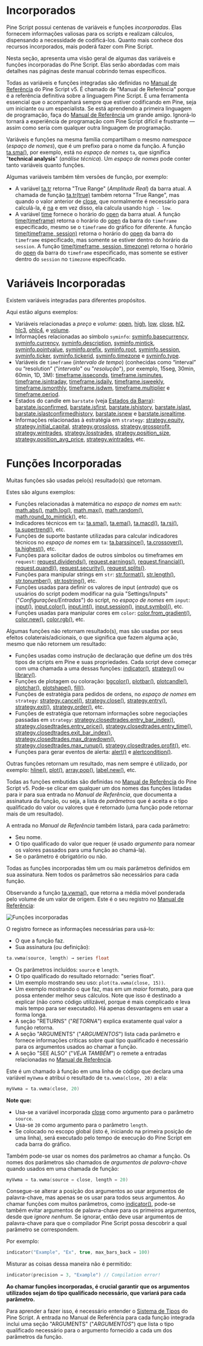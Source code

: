 
# Incorporados

Pine Script possui centenas de variáveis e funções _incorporadas_. Elas fornecem informações valiosas para os scripts e realizam cálculos, dispensando a necessidade de codificá-los. Quanto mais conhece dos recursos incorporados, mais poderá fazer com Pine Script.

Nesta seção, apresenta uma visão geral de algumas das variáveis e funções incorporadas do Pine Script. Elas serão abordadas com mais detalhes nas páginas deste manual cobrindo temas específicos.

Todas as variáveis e funções integradas são definidas no [Manual de Referência](https://br.tradingview.com/pine-script-reference/v5) do Pine Script v5. É chamado de "Manual de Referência" porque é a referência definitiva sobre a linguagem Pine Script. É uma ferramenta essencial que o acompanhará sempre que estiver codificando em Pine, seja um iniciante ou um especialista. Se está aprendendo a primeira linguagem de programação, faça do [Manual de Referência](https://br.tradingview.com/pine-script-reference/v5) um grande amigo. Ignorá-lo tornará a experiência de programação com Pine Script difícil e frustrante — assim como seria com qualquer outra linguagem de programação.

Variáveis e funções na mesma família compartilham o mesmo _namespace_ (_espaço de nomes_), que é um prefixo para o nome da função. A função [ta.sma()](https://br.tradingview.com/pine-script-reference/v5/#fun_ta{dot}sma), por exemplo, está no _espaço de nomes_ `ta`, que significa "__technical analysis__" (_análise técnica_). Um _espaço de nomes_ pode conter tanto variáveis quanto funções.

Algumas variáveis também têm versões de função, por exemplo:

- A variável [ta.tr](https://br.tradingview.com/pine-script-reference/v5/#fun_ta{dot}tr) retorna "True Range" (_Amplitude Real_) da barra atual. A chamada de função [ta.tr(true)](https://br.tradingview.com/pine-script-reference/v5/#fun_ta{dot}tr) também retorna "True Range", mas quando o valor anterior de [close](https://br.tradingview.com/pine-script-reference/v5/#var_close), que normalmente é necessário para calculá-la, é [na](https://br.tradingview.com/pine-script-reference/v5/#var_na) e em vez disso, ela calcula usando `high - low`.
- A variável [time](https://br.tradingview.com/pine-script-reference/v5/#var_time) fornece o horário do [open](https://br.tradingview.com/pine-script-reference/v5/#var_open) da barra atual. A função [time(timeframe)](https://br.tradingview.com/pine-script-reference/v5/#fun_time) retorna o horário do [open](https://br.tradingview.com/pine-script-reference/v5/#var_open) da barra do `timeframe` especificado, mesmo se o `timeframe` do gráfico for diferente. A função [time(timeframe, session)](https://br.tradingview.com/pine-script-reference/v5/#fun_time) retorna o horário do [open](https://br.tradingview.com/pine-script-reference/v5/#var_open) da barra do `timeframe` especificado, mas somente se estiver dentro do horário da `session`. A função [time(timeframe, session, timezone)](https://br.tradingview.com/pine-script-reference/v5/#fun_time) retorna o horário do [open](https://br.tradingview.com/pine-script-reference/v5/#var_open) da barra do `timeframe` especificado, mas somente se estiver dentro do `session` no `timezone` especificado.


# Variáveis Incorporadas

Existem variáveis integradas para diferentes propósitos.

Aqui estão alguns exemplos:

- Variáveis relacionadas a _preço_ e _volume_:  [open](https://br.tradingview.com/pine-script-reference/v5/#var_open), [high](https://br.tradingview.com/pine-script-reference/v5/#var_high), [low](https://br.tradingview.com/pine-script-reference/v5/#var_low), [close](https://br.tradingview.com/pine-script-reference/v5/#var_close), [hl2](https://br.tradingview.com/pine-script-reference/v5/#var_hl2), [hlc3](https://br.tradingview.com/pine-script-reference/v5/#var_hlc3), [ohlc4](https://br.tradingview.com/pine-script-reference/v5/#var_ohlc4), e [volume](https://br.tradingview.com/pine-script-reference/v5/#var_volume).
- Informações relacionadas ao símbolo `syminfo`: [syminfo.basecurrency](https://br.tradingview.com/pine-script-reference/v5/#var_syminfo{dot}basecurrency), [syminfo.currency](https://br.tradingview.com/pine-script-reference/v5/#var_syminfo{dot}currency), [syminfo.description](https://br.tradingview.com/pine-script-reference/v5/#var_syminfo{dot}description), [syminfo.mintick](https://br.tradingview.com/pine-script-reference/v5/#var_syminfo{dot}mintick), [syminfo.pointvalue](https://br.tradingview.com/pine-script-reference/v5/#var_syminfo{dot}pointvalue), [syminfo.prefix](https://br.tradingview.com/pine-script-reference/v5/#var_syminfo{dot}prefix), [syminfo.root](https://br.tradingview.com/pine-script-reference/v5/#var_syminfo{dot}root), [syminfo.session](https://br.tradingview.com/pine-script-reference/v5/#var_syminfo{dot}session), [syminfo.ticker](https://br.tradingview.com/pine-script-reference/v5/#var_syminfo{dot}ticker), [syminfo.tickerid](https://br.tradingview.com/pine-script-reference/v5/#var_syminfo{dot}tickerid), [syminfo.timezone](https://br.tradingview.com/pine-script-reference/v5/#var_syminfo{dot}timezone) e [syminfo.type](https://br.tradingview.com/pine-script-reference/v5/#var_syminfo{dot}type).
- Variáveis de `timeframe` (_intervalo de tempo_) (conhecidas como “interval” ou “resolution” ("_intervalo_" ou "_resolução_"), por exemplo, 15seg, 30min, 60min, 1D, 3M): [timeframe.isseconds](https://br.tradingview.com/pine-script-reference/v5/#var_timeframe{dot}isseconds), [timeframe.isminutes](https://br.tradingview.com/pine-script-reference/v5/#var_timeframe{dot}isminutes), [timeframe.isintraday](https://br.tradingview.com/pine-script-reference/v5/#var_timeframe{dot}isintraday), [timeframe.isdaily](https://br.tradingview.com/pine-script-reference/v5/#var_timeframe{dot}isdaily), [timeframe.isweekly](https://br.tradingview.com/pine-script-reference/v5/#var_timeframe{dot}isweekly), [timeframe.ismonthly](https://br.tradingview.com/pine-script-reference/v5/#var_timeframe{dot}ismonthly), [timeframe.isdwm](https://br.tradingview.com/pine-script-reference/v5/#var_timeframe{dot}isdwm), [timeframe.multiplier](https://br.tradingview.com/pine-script-reference/v5/#var_timeframe{dot}multiplier) e [timeframe.period](https://br.tradingview.com/pine-script-reference/v5/#var_timeframe{dot}period).
- Estados do candle em `barstate` (veja [Estados da Barra](./000_bar_states.md)): [barstate.isconfirmed](https://br.tradingview.com/pine-script-reference/v5/#var_barstate{dot}isconfirmed), [barstate.isfirst](https://br.tradingview.com/pine-script-reference/v5/#var_barstate{dot}isfirst), [barstate.ishistory](https://br.tradingview.com/pine-script-reference/v5/#var_barstate{dot}ishistory), [barstate.islast](https://br.tradingview.com/pine-script-reference/v5/#var_barstate{dot}islast), [barstate.islastconfirmedhistory](https://br.tradingview.com/pine-script-reference/v5/#var_barstate{dot}islastconfirmedhistory), [barstate.isnew](https://br.tradingview.com/pine-script-reference/v5/#var_barstate{dot}isnew) e [barstate.isrealtime](https://br.tradingview.com/pine-script-reference/v5/#var_barstate{dot}isrealtime).
- Informações relacionadas à estratégia em `strategy`: [strategy.equity](https://br.tradingview.com/pine-script-reference/v5/#var_strategy{dot}equity), [strategy.initial_capital](https://br.tradingview.com/pine-script-reference/v5/#var_strategy{dot}initial_capital), [strategy.grossloss](https://br.tradingview.com/pine-script-reference/v5/#var_strategy{dot}grossloss), [strategy.grossprofit](https://br.tradingview.com/pine-script-reference/v5/#var_strategy{dot}grossprofit), [strategy.wintrades](https://br.tradingview.com/pine-script-reference/v5/#var_strategy{dot}wintrades), [strategy.losstrades](https://br.tradingview.com/pine-script-reference/v5/#var_strategy{dot}losstrades), [strategy.position_size](https://br.tradingview.com/pine-script-reference/v5/#var_strategy{dot}position_size), [strategy.position_avg_price](https://br.tradingview.com/pine-script-reference/v5/#var_strategy{dot}position_avg_price), [strategy.wintrades](https://br.tradingview.com/pine-script-reference/v5/#var_strategy{dot}wintrades), etc.


# Funções Incorporadas

Muitas funções são usadas pelo(s) resultado(s) que retornam.

Estes são alguns exemplos:

- Funções relacionadas à matemática no _espaço de nomes_ em `math`: [math.abs()](https://br.tradingview.com/pine-script-reference/v5/#fun_math{dot}abs), [math.log()](https://br.tradingview.com/pine-script-reference/v5/#fun_math{dot}log), [math.max()](https://br.tradingview.com/pine-script-reference/v5/#fun_math{dot}max), [math.random()](https://br.tradingview.com/pine-script-reference/v5/#fun_math{dot}random), [math.round_to_mintick()](https://br.tradingview.com/pine-script-reference/v5/#fun_math{dot}round_to_mintick), etc.
- Indicadores técnicos em `ta`: [ta.sma()](https://br.tradingview.com/pine-script-reference/v5/#fun_ta{dot}sma), [ta.ema()](https://br.tradingview.com/pine-script-reference/v5/#fun_ta{dot}ema), [ta.macd()](https://br.tradingview.com/pine-script-reference/v5/#fun_ta{dot}macd), [ta.rsi()](https://br.tradingview.com/pine-script-reference/v5/#fun_ta{dot}rsi), [ta.supertrend()](https://br.tradingview.com/pine-script-reference/v5/#fun_ta{dot}supertrend), etc.
- Funções de suporte bastante utilizadas para calcular indicadores técnicos no _espaço de nomes_ em `ta`: [ta.barssince()](https://br.tradingview.com/pine-script-reference/v5/#fun_ta{dot}barssince), [ta.crossover()](https://br.tradingview.com/pine-script-reference/v5/#fun_ta{dot}crossover), [ta.highest()](https://br.tradingview.com/pine-script-reference/v5/#fun_ta{dot}highest), etc.
- Funções para solicitar dados de outros símbolos ou timeframes em `request`: [request.dividends()](https://br.tradingview.com/pine-script-reference/v5/#fun_request{dot}dividends), [request.earnings()](https://br.tradingview.com/pine-script-reference/v5/#fun_request{dot}earnings), [request.financial()](https://br.tradingview.com/pine-script-reference/v5/#fun_request{dot}financial), [request.quandl()](https://br.tradingview.com/pine-script-reference/v5/#fun_request{dot}quandl), [request.security()](https://br.tradingview.com/pine-script-reference/v5/#fun_request{dot}security), [request.splits()](https://br.tradingview.com/pine-script-reference/v5/#fun_request{dot}splits).
- Funções para manipular strings em `str`: [str.format()](https://br.tradingview.com/pine-script-reference/v5/#fun_str{dot}format), [str.length()](https://br.tradingview.com/pine-script-reference/v5/#fun_str{dot}length), [str.tonumber()](https://br.tradingview.com/pine-script-reference/v5/#fun_str{dot}tonumber), [str.tostring()](https://br.tradingview.com/pine-script-reference/v5/#fun_str{dot}tostring), etc.
- Funções usadas para definir os valores de input (_entrada_) que os usuários do script podem modificar na guia "Settings/Inputs" ("_Configurações/Entradas_") do script, no _espaço de nomes_ em `input`: [input()](https://br.tradingview.com/pine-script-reference/v5/#fun_input), [input.color()](https://br.tradingview.com/pine-script-reference/v5/#fun_input{dot}color), [input.int()](https://br.tradingview.com/pine-script-reference/v5/#fun_input{dot}int), [input.session()](https://br.tradingview.com/pine-script-reference/v5/#fun_input{dot}session), [input.symbol()](https://br.tradingview.com/pine-script-reference/v5/#fun_input{dot}symbol), etc.
- Funções usadas para manipular cores em `color`: [color.from_gradient()](https://br.tradingview.com/pine-script-reference/v5/#fun_color{dot}from_gradient), [color.new()](https://br.tradingview.com/pine-script-reference/v5/#fun_color{dot}new), [color.rgb()](https://br.tradingview.com/pine-script-reference/v5/#fun_color{dot}rgb), etc.

Algumas funções não retornam resultado(s), mas são usadas por seus efeitos colaterais/adicionais, o que significa que fazem alguma ação, mesmo que não retornem um resultado:

- Funções usadas como instrução de declaração que define um dos três tipos de scripts em Pine e suas propriedades. Cada script deve começar com uma chamada a uma dessas funções: [indicator()](https://br.tradingview.com/pine-script-reference/v5/#fun_indicator), [strategy()](https://br.tradingview.com/pine-script-reference/v5/#fun_strategy) ou [library()](https://br.tradingview.com/pine-script-reference/v5/#fun_library).
- Funções de plotagem ou coloração: [bgcolor()](https://br.tradingview.com/pine-script-reference/v5/#fun_bgcolor), [plotbar()](https://br.tradingview.com/pine-script-reference/v5/#fun_plotbar), [plotcandle()](https://br.tradingview.com/pine-script-reference/v5/#fun_plotcandle), [plotchar()](https://br.tradingview.com/pine-script-reference/v5/#fun_plotchar), [plotshape()](https://br.tradingview.com/pine-script-reference/v5/#fun_plotshape), [fill()](https://br.tradingview.com/pine-script-reference/v5/#fun_fill).
- Funções de estratégia para pedidos de ordens, no _espaço de nomes_ em `strategy`: [strategy.cancel()](https://br.tradingview.com/pine-script-reference/v5/#fun_strategy{dot}cancel), [strategy.close()](https://br.tradingview.com/pine-script-reference/v5/#fun_strategy{dot}close), [strategy.entry()](https://br.tradingview.com/pine-script-reference/v5/#fun_strategy{dot}entry), [strategy.exit()](https://br.tradingview.com/pine-script-reference/v5/#fun_strategy{dot}exit), [strategy.order()](https://br.tradingview.com/pine-script-reference/v5/#fun_strategy{dot}order), etc.
- Funções de estratégia que retornam informações sobre negociações passadas em `strategy`: [strategy.closedtrades.entry_bar_index()](https://br.tradingview.com/pine-script-reference/v5/#fun_strategy{dot}closedtrades{dot}entry_bar_index), [strategy.closedtrades.entry_price()](https://br.tradingview.com/pine-script-reference/v5/#fun_strategy{dot}closedtrades{dot}entry_price), [strategy.closedtrades.entry_time()](https://br.tradingview.com/pine-script-reference/v5/#fun_strategy{dot}closedtrades{dot}entry_time), [strategy.closedtrades.exit_bar_index()](https://br.tradingview.com/pine-script-reference/v5/#fun_strategy{dot}closedtrades{dot}exit_bar_index), [strategy.closedtrades.max_drawdown()](https://br.tradingview.com/pine-script-reference/v5/#fun_strategy{dot}closedtrades{dot}max_drawdown), [strategy.closedtrades.max_runup()](https://br.tradingview.com/pine-script-reference/v5/#fun_strategy{dot}closedtrades{dot}max_runup), [strategy.closedtrades.profit()](https://br.tradingview.com/pine-script-reference/v5/#fun_strategy{dot}closedtrades{dot}profit), etc.
- Funções para gerar eventos de alerta: [alert()](https://br.tradingview.com/pine-script-reference/v5/#fun_alert) e [alertcondition()](https://br.tradingview.com/pine-script-reference/v5/#fun_alertcondition).

Outras funções retornam um resultado, mas nem sempre é utilizado, por exemplo: [hline()](https://br.tradingview.com/pine-script-reference/v5/#fun_hline), [plot()](https://br.tradingview.com/pine-script-reference/v5/#fun_plot), [array.pop()](https://br.tradingview.com/pine-script-reference/v5/#fun_array{dot}pop), [label.new()](https://br.tradingview.com/pine-script-reference/v5/#fun_label{dot}new), etc.

Todas as funções embutidas são definidas no [Manual de Referência](https://br.tradingview.com/pine-script-reference/v5) do Pine Script v5. Pode-se clicar em qualquer um dos nomes das funções listadas para ir para sua entrada no _Manual de Referência_, que documenta a assinatura da função, ou seja, a lista de _parâmetros_ que é aceita e o tipo qualificado do valor ou valores que é retornado (uma função pode retornar mais de um resultado).

A entrada no _Manual de Referência_ também listará, para cada parâmetro:

- Seu nome.
- O tipo qualificado do valor que requer (é usado _argumento_ para nomear os valores passados para uma função ao chamá-la).
- Se o parâmetro é obrigatório ou não.

Todas as funções incorporadas têm um ou mais parâmetros definidos em sua assinatura. Nem todos os parâmetros são necessários para cada função.

Observando a função [ta.vwma()](https://br.tradingview.com/pine-script-reference/v5/#fun_ta{dot}vwma), que retorna a média móvel ponderada pelo volume de um valor de origem. Este é o seu registro no [Manual de Referência](https://br.tradingview.com/pine-script-reference/v5):

![Funções incorporadas](./imgs/BuiltIns-BuiltInFunctions.png)

O registro fornece as informações necessárias para usá-lo:

- O que a função faz.
- Sua assinatura (ou definição):
```c
ta.vwma(source, length) → series float
```
- Os parâmetros incluídos: `source` e `length`.
- O tipo qualificado do resultado retornado: "series float".
- Um exemplo mostrando seu uso: `plot(ta.vwma(close, 15))`.
- Um exemplo mostrando o que faz, mas em um _maior_ formato, para que possa entender melhor seus cálculos. Note que isso é destinado a explicar (não como código utilizável, porque é mais complicado e leva mais tempo para ser executado). Há apenas desvantagens em usar a forma longa.
- A seção "RETURNS" ("_RETORNA_") explica exatamente qual valor a função retorna.
- A seção "ARGUMENTS" ("_ARGUMENTOS_") lista cada parâmetro e fornece informações críticas sobre qual tipo qualificado é necessário para os argumentos usados ao chamar a função.
- A seção "SEE ALSO" ("_VEJA TAMBÉM_") o remete a entradas relacionadas no [Manual de Referência](https://br.tradingview.com/pine-script-reference/v5).

Este é um chamado à função em uma linha de código que declara uma variável `myVwma` e atribui o resultado de `ta.vwma(close, 20)` a ela:

```c
myVwma = ta.vwma(close, 20)
```

__Note que:__

- Usa-se a variável incorporada [close](https://br.tradingview.com/pine-script-reference/v5/#var_close) como argumento para o parâmetro `source`.
- Usa-se `20` como argumento para o parâmetro `length`.
- Se colocado no escopo global (isto é, iniciando na primeira posição de uma linha), será executado pelo tempo de execução do Pine Script em cada barra do gráfico.

Também pode-se usar os nomes dos parâmetros ao chamar a função. Os nomes dos parâmetros são chamados de _argumentos de palavra-chave_ quando usados em uma chamada de função:

```c
myVwma = ta.vwma(source = close, length = 20)
```

Consegue-se alterar a posição dos argumentos ao usar argumentos de palavra-chave, mas apenas se os usar para todos seus argumentos. Ao chamar funções com muitos parâmetros, como [indicator()](https://br.tradingview.com/pine-script-reference/v5/#fun_indicator), pode-se também evitar argumentos de palavra-chave para os primeiros argumentos, desde que _ignore nenhum_. Se ignorar, então deve usar argumentos de palavra-chave para que o compilador Pine Script possa descobrir a qual parâmetro se correspondem.

Por exemplo:

```c
indicator("Example", "Ex", true, max_bars_back = 100)
```

Misturar as coisas dessa maneira não é permitido:

```c
indicator(precision = 3, "Example") // Compilation error!
```

__Ao chamar funções incorporadas, é crucial garantir que os argumentos utilizados sejam do tipo qualificado necessário, que variará para cada parâmetro.__

Para aprender a fazer isso, é necessário entender o [Sistema de Tipos](./04_09_tipagem_do_sistema.md) do Pine Script. A entrada no Manual de Referência para cada função integrada inclui uma seção "ARGUMENTS" ("_ARGUMENTOS_") que lista o tipo qualificado necessário para o argumento fornecido a cada um dos parâmetros da função.
